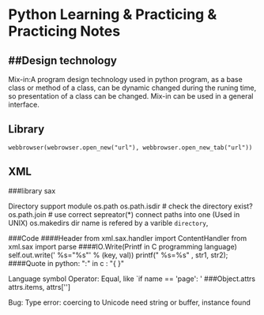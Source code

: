 Python Learning & Practicing & Practicing Notes
===============================================

##Design technology
-------------------
Mix-in:A program design technology used in python program, as a base class or method of a class, can be dynamic changed during the runing time, so presentation of a class can be changed. Mix-in can be used in a general interface.  


Library
-------
    webbrowser(webrowser.open_new("url"), webbrowser.open_new_tab("url"))


XML
---
###library
sax  

Directory support
module
    os.path
    os.path.isdir # check the directory exist?
    os.path.join # use correct sepreator(*) connect paths into one (Used in UNIX)
    os.makedirs
dir name is refered by a varible `directory`, 

###Code
####Header
    from xml.sax.handler import ContentHandler
    from xml.sax import parse
####IO.Write(Printf in C programming language)
    self.out.write(' %s="%s"' % (key, val))
            printf(" %s=%s"   , str1, str2);
####Quote
    in python: ":"
    in c     : "{ }"

Language symbol
Operator:
Equal, like `if name == 'page': '
###Object.attrs
attrs.items, attrs['']


Bug:
Type error: coercing to Unicode need string or buffer, instance found

